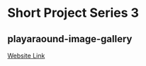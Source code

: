 # Short Project Series 3
## playaraound-image-gallery
[Website Link](https://takotatsuoji.github.io/playaraound-image-gallery/)
